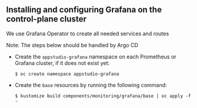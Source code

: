 
## Installing and configuring Grafana on the control-plane cluster

We use Grafana Operator to create all needed services and routes 

Note: The steps below should be handled by Argo CD

- Create the `appstudio-grafana` namespace on each Prometheus or Grafana cluster, if it does not exist yet:

    ```
    $ oc create namespace appstudio-grafana
    ```

- Create the `base` resources by running the following command:

    ```
    $ kustomize build components/monitoring/grafana/base | oc apply -f -   
    ```